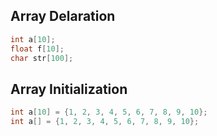 
## Array Delaration
```c
int a[10];
float f[10];
char str[100];
```

## Array Initialization
```c
int a[10] = {1, 2, 3, 4, 5, 6, 7, 8, 9, 10};
int a[] = {1, 2, 3, 4, 5, 6, 7, 8, 9, 10};
```
